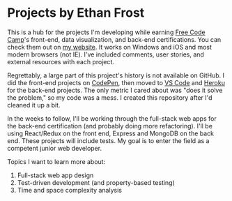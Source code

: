 # Projects by Ethan Frost

This is a hub for the projects I'm developing while earning [Free Code Camp](https://about.freecodecamp.org/)'s front-end, data visualization, and back-end certifications. You can check them out on [my website](https://www.ethan-frost.com/). It works on Windows and iOS and most modern browsers (not IE). I've included comments, user stories, and external resources with each project.

Regrettably, a large part of this project's history is not available on GitHub. I did the front-end projects on [CodePen](https://codepen.io/), then moved to [VS Code](https://code.visualstudio.com/) and [Heroku](https://www.heroku.com/) for the back-end projects. The only metric I cared about was "does it solve the problem," so my code was a mess. I created this repository after I'd cleaned it up a bit.

In the weeks to follow, I'll be working through the full-stack web apps for the back-end certification (and probably doing more refactoring). I'll be using React/Redux on the front end, Express and MongoDB on the back end. These projects will include tests. My goal is to enter the field as a competent junior web developer.

Topics I want to learn more about:

1. Full-stack web app design
2. Test-driven development (and property-based testing)
3. Time and space complexity analysis
